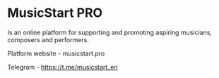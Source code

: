 # MusicStart PRO
Is an online platform for supporting and promoting aspiring musicians, composers and performers.

Platform website - musicstart.pro

Telegram - https://t.me/musicstart_en
